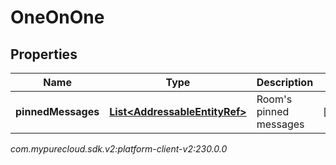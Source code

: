# OneOnOne


## Properties

| Name | Type | Description | Notes |
| ------------ | ------------- | ------------- | ------------- |
| **pinnedMessages** | [**List&lt;AddressableEntityRef&gt;**](AddressableEntityRef) | Room's pinned messages |  [optional] |




_com.mypurecloud.sdk.v2:platform-client-v2:230.0.0_
